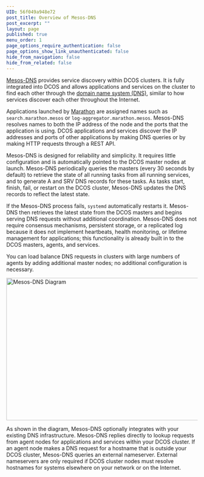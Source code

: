 ```yaml
---
UID: 56f049a948e72
post_title: Overview of Mesos-DNS
post_excerpt: ""
layout: page
published: true
menu_order: 1
page_options_require_authentication: false
page_options_show_link_unauthenticated: false
hide_from_navigation: false
hide_from_related: false
---
```

[Mesos-DNS][1] provides service discovery within DCOS clusters. It is fully integrated into DCOS and allows applications and services on the cluster to find each other through the [domain name system (DNS)][2], similar to how services discover each other throughout the Internet.

Applications launched by [Marathon][3] are assigned names such as `search.marathon.mesos` or `log-aggregator.marathon.mesos`. Mesos-DNS resolves names to both the IP address of the node and the ports that the application is using. DCOS applications and services discover the IP addresses and ports of other applications by making DNS queries or by making HTTP requests through a REST API.

Mesos-DNS is designed for reliability and simplicity. It requires little configuration and is automatically pointed to the DCOS master nodes at launch. Mesos-DNS periodically queries the masters (every 30 seconds by default) to retrieve the state of all running tasks from all running services, and to generate A and SRV DNS records for these tasks. As tasks start, finish, fail, or restart on the DCOS cluster, Mesos-DNS updates the DNS records to reflect the latest state.

If the Mesos-DNS process fails, `systemd` automatically restarts it. Mesos-DNS then retrieves the latest state from the DCOS masters and begins serving DNS requests without additional coordination. Mesos-DNS does not require consensus mechanisms, persistent storage, or a replicated log because it does not implement heartbeats, health monitoring, or lifetime management for applications; this functionality is already built in to the DCOS masters, agents, and services.

You can load balance DNS requests in clusters with large numbers of agents by adding additional master nodes; no additional configuration is necessary.

<a href="https://docs.mesosphere.com/wp-content/uploads/2016/01/mesos-dns.png" rel="attachment wp-att-2552"><img src="https://docs.mesosphere.com/wp-content/uploads/2016/01/mesos-dns-800x375.png" alt="Mesos-DNS Diagram" width="800" height="375" class="alignnone size-large wp-image-2552" /></a>

As shown in the diagram, Mesos-DNS optionally integrates with your existing DNS infrastructure. Mesos-DNS replies directly to lookup requests from agent nodes for applications and services within your DCOS cluster. If an agent node makes a DNS request for a hostname that is outside your DCOS cluster, Mesos-DNS queries an external nameserver. External nameservers are only required if DCOS cluster nodes must resolve hostnames for systems elsewhere on your network or on the Internet.

 [1]: https://github.com/mesosphere/mesos-dns
 [2]: http://en.wikipedia.org/wiki/Domain_Name_System
 [3]: https://github.com/mesosphere/marathon